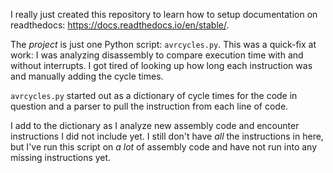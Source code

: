 I really just created this repository to learn how to setup
documentation on readthedocs:
<https://docs.readthedocs.io/en/stable/>.

The *project* is just one Python script: `avrcycles.py`. This was
a quick-fix at work: I was analyzing disassembly to compare
execution time with and without interrupts. I got tired of
looking up how long each instruction was and manually adding the
cycle times.

`avrcycles.py` started out as a dictionary of cycle times for the
code in question and a parser to pull the instruction from each
line of code.

I add to the dictionary as I analyze new assembly code and
encounter instructions I did not include yet. I still don't have
*all* the instructions in here, but I've run this script on *a
lot* of assembly code and have not run into any missing
instructions yet.
